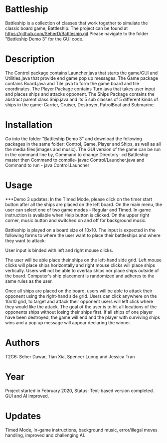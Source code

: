 # Battleship
Battleship is a collection of classes that work together to simulate the classic board game, Battleship.
The project can be found at https://github.com/SeherD/Battleship.git
Please navigate to the folder "Battleship Demo 3" for the GUI code.

# Description
The Control package contains Launcher.java that starts the game/GUI and Utilities.java that provide end game pop up messages. The Game package contains Board.java and Tile.java to form the game board and tile coordinates. The Player Package contains Turn.java that takes user input and places ships and attacks opponent. The Ships Package contains the abstract parent class Ship.java and its 5 sub classes of 5 different kinds of ships in the game: Carrier, Cruiser, Destroyer, PatrolBoat and Submarine.

# Installation
Go into the folder "Battleship Demo 3" and download the following packages in the same folder: Control, Game, Player and Ships, as well as all the media files(images and music). The GUI version of the game can be run in the command line by, Command to change Directory- cd Battleship-master then Command to compile- javac Control/Launcher.java and Command to run - java Control.Launcher

# Usage 
***Demo 3 updates:
In the Timed Mode, please click on the timer start button after all the ships are placed on the left board.
On the main menu, the user can select one of two game modes - Regular and Timed. In-game instruction is available when Help button is clicked. On the upper right corner, music button and switched on and off for background music.

Battleship is played on a board size of 10x10. The input is expected in the following forms to where the user want to place their battleships and where they want to attack: 

User input is binded with left and right mouse clicks. 

The user will be able place their ships on the left-hand side grid. Left mouse clicks will place ships horizontally and right mouse clicks will place ships vertically. Users will not be able to overlap ships nor place ships outside of the board. Computer's ship placement is randomized and adheres to the same rules as the user.

Once all ships are placed on the board, users will be able to attack their opponent using the right-hand side grid. Users can click anywhere on the 10x10 grid, to target and attack their opponent users will left click where they would like the attack. The goal of the user is to hit all locations of the opponents ships without losing their ships first. If all ships of one player have been destroyed, the game will end and the player with surviving ships wins and a pop up message will appear declaring the winner.

# Authors
T2G6: Seher Dawar, Tian Xia, Spencer Luong and Jessica Tran

# Year
Project started in February 2020, Status: Text-based version completed. GUI and AI improved.

# Updates
Timed Mode, In-game instructions, background music, error/illegal moves handling, improved and challenging AI.
